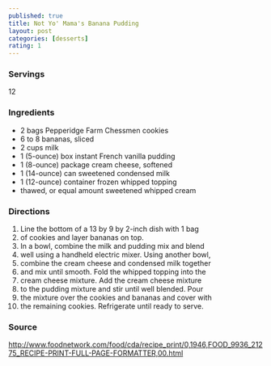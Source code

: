 ```yaml
---
published: true
title: Not Yo' Mama's Banana Pudding
layout: post
categories: [desserts]
rating: 1
---
```

### Servings
12

### Ingredients
- 2 bags Pepperidge Farm Chessmen cookies
- 6 to 8 bananas, sliced
- 2 cups milk
- 1 (5-ounce) box instant French vanilla pudding
- 1 (8-ounce) package cream cheese, softened
- 1 (14-ounce) can sweetened condensed milk
- 1 (12-ounce) container frozen whipped topping 
- thawed, or equal amount sweetened whipped cream



### Directions
1. Line the bottom of a 13 by 9 by 2-inch dish with 1 bag
2. of cookies and layer bananas on top.
3. In a bowl, combine the milk and pudding mix and blend
4. well using a handheld electric mixer. Using another bowl,
5. combine the cream cheese and condensed milk together
6. and mix until smooth. Fold the whipped topping into the
7. cream cheese mixture. Add the cream cheese mixture
8. to the pudding mixture and stir until well blended. Pour
9. the mixture over the cookies and bananas and cover with
10. the remaining cookies. Refrigerate until ready to serve.

### Source
<a href="http://www.foodnetwork.com/food/cda/recipe_print/0,1946,FOOD_9936_21275_RECIPE-PRINT-FULL-PAGE-FORMATTER,00.html" target="new">http://www.foodnetwork.com/food/cda/recipe_print/0,1946,FOOD_9936_21275_RECIPE-PRINT-FULL-PAGE-FORMATTER,00.html</a>
